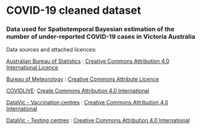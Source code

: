 # COVID-19 cleaned dataset

### Data used for Spatiotemporal Bayesian estimation of the number of under-reported COVID-19 cases in Victoria Australia

Data sources and attached licences:

[Australian Bureau of Statistics](https://www.abs.gov.au/statistics/people/population/regional-population/2021) : [Creative Commons Attribution 4.0 International Licence](https://www.abs.gov.au/website-privacy-copyright-and-disclaimer#copyright-and-creative-commons)

[Bureau of Meteorology](http://www.bom.gov.au/climate/dwo/IDCJDW3050.latest.shtml) : [Creative Commons Attribute Licence](http://www.bom.gov.au/other/copyright.shtml?ref=ftr)

[COVIDLIVE](https://covidlive.com.au/vic): [Create Commons Attribution 4.0 International](https://creativecommons.org/licenses/by/4.0/)

[DataVic - Vaccination centres](https://discover.data.vic.gov.au/dataset/high-volume-vaccination-centres-for-sars-cov-2-covid-19) : [Creative Commons Attribution 4.0 International](https://creativecommons.org/licenses/by/4.0/)

[DataVic - Testing centres](https://discover.data.vic.gov.au/dataset/victorian-testing-site-locations-for-covid-19) : [Creative Commons Attribution 4.0 International](https://creativecommons.org/licenses/by/4.0/)
